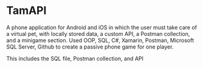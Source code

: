 # TamAPI
A phone application for Android and iOS in which the user must take care of a virtual pet, with locally stored data, a custom API, a Postman collection, and a minigame section. Used OOP, SQL, C#, Xamarin, Postman, Microsoft SQL Server, Github to create a passive phone game for one player.

This includes the SQL file, Postman collection, and API
